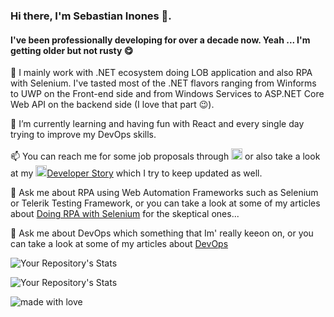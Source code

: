 ### Hi there, I'm Sebastian Inones 👋. 
#### I've been professionally developing for over a decade now. Yeah ... I'm getting older but not rusty 😋

🔭 I mainly work with .NET ecosystem doing LOB application and also RPA with Selenium. 
I've tasted most of the .NET flavors ranging from Winforms to UWP on the Front-end side and from Windows Services to ASP.NET Core Web API on the backend side (I love that part 😉).

🌱 I’m currently learning and having fun with React and every single day trying to improve my DevOps skills.

📫 You can reach me for some job proposals through [<img src="https://content.linkedin.com/content/dam/me/brand/en-us/brand-home/logos/In-Blue-Logo.png.original.png" alt="drawing" width="18"/>](https://www.linkedin.com/in/sebastianinones/) or also take a look at my [<img src="https://cdn3.iconfinder.com/data/icons/inficons/512/stackoverflow.png" width="18"/>Developer Story](https://stackoverflow.com/users/story/3374615) which I try to keep updated as well.

💬 Ask me about RPA using Web Automation Frameworks such as Selenium or Telerik Testing Framework, or you can take a look at some of my articles about [Doing RPA with Selenium](https://www.linkedin.com/pulse/doing-rpa-withselenium-sebastian-inones/) for the skeptical ones...

💬 Ask me about DevOps which something that Im' really keeon on, or you can take a look at some of my articles about [DevOps](https://www.linkedin.com/pulse/github-bitbucket-gitlabazure-devops-why-dont-use-them-inones/)


![Your Repository's Stats](https://github-readme-stats.vercel.app/api/top-langs/?username=sebainones&theme=blue-green)

![Your Repository's Stats](https://github-readme-stats.vercel.app/api?username=sebainones&show_icons=true)


<img src="https://img.shields.io/badge/made%20with-love-blue.svg" alt="made with love">
<!--
**sebainones/sebainones** is a ✨ _special_ ✨ repository because its `README.md` (this file) appears on your GitHub profile.

Here are some ideas to get you started:

- 🔭 I’m currently working on ...
- 🌱 I’m currently learning ...
- 👯 I’m looking to collaborate on ...
- 🤔 I’m looking for help with ...
- 💬 Ask me about ...
- 📫 How to reach me: ...
- 😄 Pronouns: ...
- ⚡ Fun fact: ...
-->
